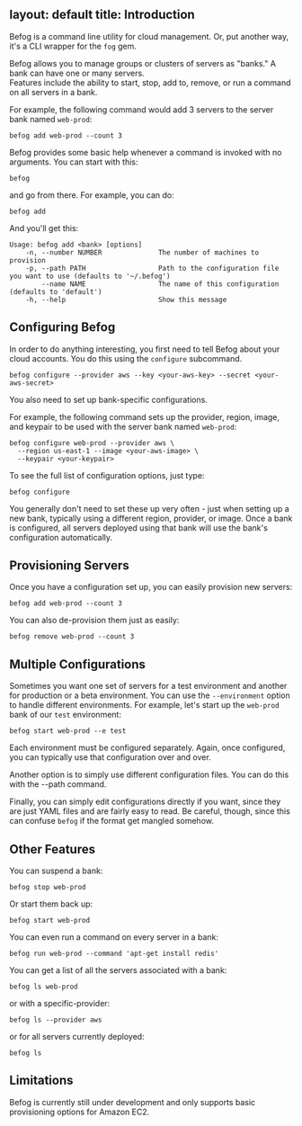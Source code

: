 layout: default
title: Introduction
---
Befog is a command line utility for cloud management. Or, put another way, it's a CLI wrapper for the `fog` gem.

Befog allows you to manage groups or clusters of servers as "banks."  A bank can have one or many servers.  
Features include the ability to start, stop, add to, remove, or run a command on all servers in a bank.

For example, the following command would add 3 servers to the server bank named `web-prod`:

    befog add web-prod --count 3

Befog provides some basic help whenever a command is invoked with no arguments. You can start with this:

    befog
  
and go from there. For example, you can do:

    befog add
    
And you'll get this:

    Usage: befog add <bank> [options]
        -n, --number NUMBER              The number of machines to provision
        -p, --path PATH                  Path to the configuration file you want to use (defaults to '~/.befog')
            --name NAME                  The name of this configuration (defaults to 'default')
        -h, --help                       Show this message

## Configuring Befog

In order to do anything interesting, you first need to tell Befog about your cloud accounts. You do this using the `configure` subcommand.

    befog configure --provider aws --key <your-aws-key> --secret <your-aws-secret>
        
You also need to set up bank-specific configurations.

For example, the following command sets up the provider, region, image, and keypair to be used with the server bank named `web-prod`:

    befog configure web-prod --provider aws \
      --region us-east-1 --image <your-aws-image> \
      --keypair <your-keypair>
    
To see the full list of configuration options, just type:

    befog configure
    
You generally don't need to set these up very often - just when setting up a new bank, typically using a different region, provider, or image. Once a bank is configured, all servers deployed using that bank will use the bank's configuration automatically.
        
## Provisioning Servers

Once you have a configuration set up, you can easily provision new servers:

    befog add web-prod --count 3

You can also de-provision them just as easily:

    befog remove web-prod --count 3
    
## Multiple Configurations

Sometimes you want one set of servers for a test environment and another for production or a beta environment. You can use the `--environment` option to handle different environments. For example, let's start up the `web-prod` bank of our `test` environment:

    befog start web-prod --e test
    
Each environment must be configured separately. Again, once configured, you can typically use that configuration over and over.

Another option is to simply use different configuration files. You can do this with the --path command.

Finally, you can simply edit configurations directly if you want, since they are just YAML files and are fairly easy to read. Be careful, though, since this can confuse `befog` if the format get mangled somehow.

## Other Features

You can suspend a bank:

    befog stop web-prod
    
Or start them back up:

    befog start web-prod
    
You can even run a command on every server in a bank:

    befog run web-prod --command 'apt-get install redis'
    
You can get a list of all the servers associated with a bank:

    befog ls web-prod
    
or with a specific-provider:

    befog ls --provider aws
    
or for all servers currently deployed:

    befog ls
    
## Limitations

Befog is currently still under development and only supports basic provisioning options for Amazon EC2.
